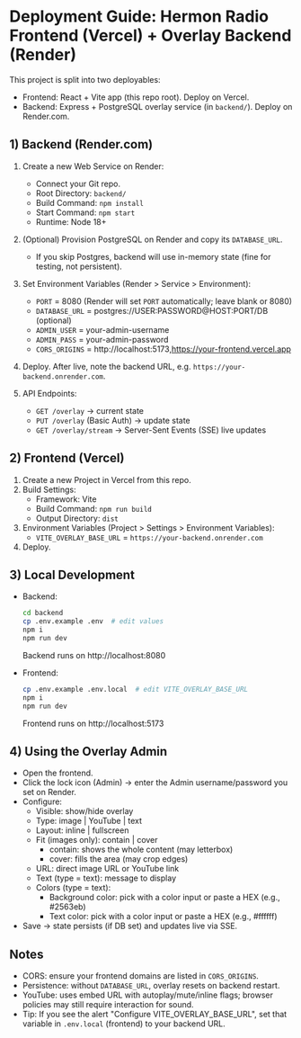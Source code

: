 # Deployment Guide: Hermon Radio Frontend (Vercel) + Overlay Backend (Render)

This project is split into two deployables:
- Frontend: React + Vite app (this repo root). Deploy on Vercel.
- Backend: Express + PostgreSQL overlay service (in `backend/`). Deploy on Render.com.

## 1) Backend (Render.com)

1. Create a new Web Service on Render:
   - Connect your Git repo.
   - Root Directory: `backend/`
   - Build Command: `npm install`
   - Start Command: `npm start`
   - Runtime: Node 18+

2. (Optional) Provision PostgreSQL on Render and copy its `DATABASE_URL`.
   - If you skip Postgres, backend will use in-memory state (fine for testing, not persistent).

3. Set Environment Variables (Render > Service > Environment):
   - `PORT` = 8080 (Render will set `PORT` automatically; leave blank or 8080)
   - `DATABASE_URL` = postgres://USER:PASSWORD@HOST:PORT/DB (optional)
   - `ADMIN_USER` = your-admin-username
   - `ADMIN_PASS` = your-admin-password
   - `CORS_ORIGINS` = http://localhost:5173,https://your-frontend.vercel.app

4. Deploy. After live, note the backend URL, e.g. `https://your-backend.onrender.com`.

5. API Endpoints:
   - `GET /overlay` → current state
   - `PUT /overlay` (Basic Auth) → update state
   - `GET /overlay/stream` → Server-Sent Events (SSE) live updates

## 2) Frontend (Vercel)

1. Create a new Project in Vercel from this repo.
2. Build Settings:
   - Framework: Vite
   - Build Command: `npm run build`
   - Output Directory: `dist`
3. Environment Variables (Project > Settings > Environment Variables):
   - `VITE_OVERLAY_BASE_URL` = `https://your-backend.onrender.com`
4. Deploy.

## 3) Local Development

- Backend:
  ```bash
  cd backend
  cp .env.example .env  # edit values
  npm i
  npm run dev
  ```
  Backend runs on http://localhost:8080

- Frontend:
  ```bash
  cp .env.example .env.local  # edit VITE_OVERLAY_BASE_URL
  npm i
  npm run dev
  ```
  Frontend runs on http://localhost:5173

## 4) Using the Overlay Admin

- Open the frontend.
- Click the lock icon (Admin) → enter the Admin username/password you set on Render.
- Configure:
  - Visible: show/hide overlay
  - Type: image | YouTube | text
  - Layout: inline | fullscreen
  - Fit (images only): contain | cover
    - contain: shows the whole content (may letterbox)
    - cover: fills the area (may crop edges)
  - URL: direct image URL or YouTube link
  - Text (type = text): message to display
  - Colors (type = text):
    - Background color: pick with a color input or paste a HEX (e.g., #2563eb)
    - Text color: pick with a color input or paste a HEX (e.g., #ffffff)
- Save → state persists (if DB set) and updates live via SSE.

## Notes
- CORS: ensure your frontend domains are listed in `CORS_ORIGINS`.
- Persistence: without `DATABASE_URL`, overlay resets on backend restart.
- YouTube: uses embed URL with autoplay/mute/inline flags; browser policies may still require interaction for sound.
 - Tip: If you see the alert "Configure VITE_OVERLAY_BASE_URL", set that variable in `.env.local` (frontend) to your backend URL.
